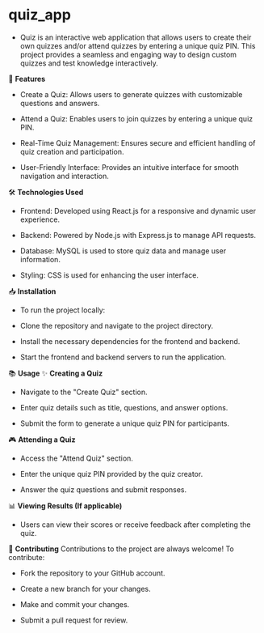 # quiz_app
 - Quiz is an interactive web application that allows users to create their own quizzes and/or attend quizzes by entering a unique quiz PIN. This project provides a seamless and engaging way to design custom quizzes and test knowledge interactively.

🚀 **Features**
- Create a Quiz: Allows users to generate quizzes with customizable questions and answers.

- Attend a Quiz: Enables users to join quizzes by entering a unique quiz PIN.

- Real-Time Quiz Management: Ensures secure and efficient handling of quiz creation and participation.

- User-Friendly Interface: Provides an intuitive interface for smooth navigation and interaction.

🛠️ **Technologies Used**
- Frontend: Developed using React.js for a responsive and dynamic user experience.

- Backend: Powered by Node.js with Express.js to manage API requests.

- Database: MySQL is used to store quiz data and manage user information.

- Styling: CSS is used for enhancing the user interface.

📥 **Installation**
- To run the project locally:

- Clone the repository and navigate to the project directory.

- Install the necessary dependencies for the frontend and backend.

- Start the frontend and backend servers to run the application.

📚 **Usage**
✨ **Creating a Quiz**
- Navigate to the "Create Quiz" section.

- Enter quiz details such as title, questions, and answer options.

- Submit the form to generate a unique quiz PIN for participants.

🎮 **Attending a Quiz**
- Access the "Attend Quiz" section.

- Enter the unique quiz PIN provided by the quiz creator.

- Answer the quiz questions and submit responses.

📊 **Viewing Results (If applicable)**
- Users can view their scores or receive feedback after completing the quiz.

🤝 **Contributing**
Contributions to the project are always welcome! To contribute:

- Fork the repository to your GitHub account.

- Create a new branch for your changes.

- Make and commit your changes.

- Submit a pull request for review.



